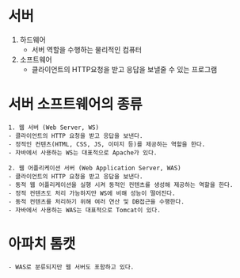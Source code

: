 # 서버
1. 하드웨어
	- 서버 역할을 수행하는 물리적인 컴퓨터
2. 소프트웨어
	- 클라이언트의 HTTP요청을 받고 응답을 보낼줄 수 있는 프로그램

# 서버 소프트웨어의 종류
	1. 웹 서버 (Web Server, WS)
	- 클라이언트의 HTTP 요청을 받고 응답을 보낸다.
	- 정적인 컨텐츠(HTML, CSS, JS, 이미지 등)를 제공하는 역할을 한다.
	- 자바에서 사용하는 WS는 대표적으로 Apache가 있다.

	2. 웹 어플리케이션 서버 (Web Application Server, WAS)
	- 클라이언트의 HTTP 요청을 받고 응답을 보낸다.
	- 동적 웹 어플리케이션을 실행 시켜 동적인 컨텐츠를 생성해 제공하는 역할을 한다.
	- 정적 컨텐츠도 처리 가능하지만 WS에 비해 성능이 떨어진다.
	- 동적 컨텐츠를 처리하기 위해 여러 연산 및 DB접근을 수행한다.
	- 자바에서 사용하는 WAS는 대표적으로 Tomcat이 있다.

# 아파치 톰캣
	- WAS로 분류되지만 웹 서버도 포함하고 있다.


